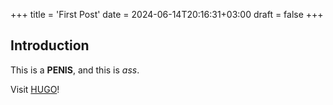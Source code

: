 +++
title = 'First Post'
date = 2024-06-14T20:16:31+03:00
draft = false
+++

## Introduction

This is a **PENIS**, and this is *ass*.

Visit [HUGO](https://www.hugoboss.com)!
